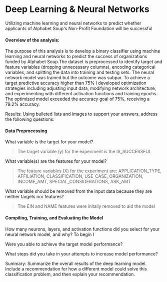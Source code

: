 # Deep Learning & Neural Networks
Utilizing machine learning and neural networks to predict whether applicants of Alphabet Soup's Non-Profit Foundation will be successful


#### Overview of the analysis: 

The purpose of this analysis is to develop a binary classifier using machine learning and neural networks to predict the success of organizations funded by Alphabet Soup.The dataset is preprocessed to identify target and feature variables (dropping unnecessary columns), encoding categorical variables, and splitting the data into training and testing sets. The neural network model was trained but the outcome was subpar. To achieve a target predictive accuracy higher than 75% I developed optimization strategies including adjusting input data, modifying network architecture, and experimenting with different activation functions and training epochs. The optimized model exceeded the accuracy goal of 75%, receiving a 79.2% accuracy. 

Results: Using bulleted lists and images to support your answers, address the following questions:

#### Data Preprocessing

What variable is the target for your model? 
>The target variable (y) for the experiment is the IS_SUCCESSFUL

What variable(s) are the features for your model?
>The feature variables (X) for the experiment are: APPLICATION_TYPE, AFFILIATION, CLASSIFICATION, USE_CASE, ORGANIZATION, INCOME_AMT, SPECIAL_CONSIDERATIONS, ASK_AMT

What variable should be removed from the input data because they are neither targets nor features?
>The EIN and NAME features were initally removed to aid the model

#### Compiling, Training, and Evaluating the Model

How many neurons, layers, and activation functions did you select for your neural network model, and why? To begin I 

Were you able to achieve the target model performance?

What steps did you take in your attempts to increase model performance?

Summary: Summarize the overall results of the deep learning model. Include a recommendation for how a different model could solve this classification problem, and then explain your recommendation.
